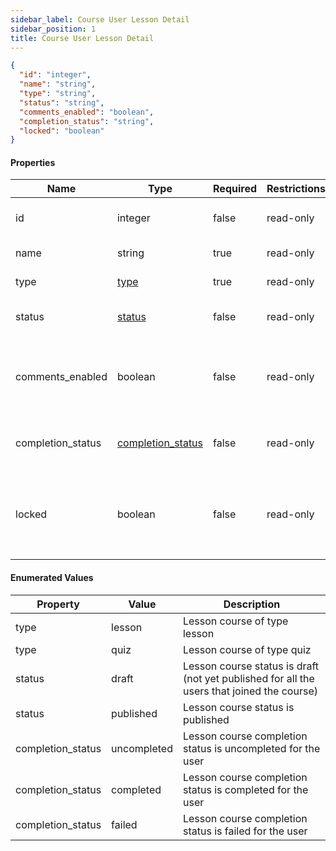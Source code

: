 ```yaml
---
sidebar_label: Course User Lesson Detail
sidebar_position: 1
title: Course User Lesson Detail
---
```


```json
{
  "id": "integer",
  "name": "string",
  "type": "string",
  "status": "string",
  "comments_enabled": "boolean",
  "completion_status": "string",
  "locked": "boolean"
}
```

#### Properties

| Name              | Type                                                                                      | Required | Restrictions | Description                                                                                                                                   |
|-------------------|-------------------------------------------------------------------------------------------|----------|--------------|-----------------------------------------------------------------------------------------------------------------------------------------------|
| id                | integer                                                                                   | false    | read-only    | Unique integer value identifying this lesson course                                                                                           |                                                                        
| name              | string                                                                                    | true     | read-only    | Name of the lesson course                                                                                                                     |
| type              | [type](/docs/apireference/v2/schemas/course_lesson_detail#enumerated-values)              | true     | read-only    | Enum to define the course lesson type                                                                                                         |
| status            | [status](/docs/apireference/v2/schemas/course_lesson_detail#enumerated-values)            | false    | read-only    | Enum to define the course lesson status.<br/>Default: draft                                                                                   |                                                                       
| comments_enabled  | boolean                                                                                   | false    | read-only    | Enable the comments on the current lesson; if enabled, the users can comment the current lesson.<br/>Default: true                            |                                                                                                                
| completion_status | [completion_status](/docs/apireference/v2/schemas/course_lesson_detail#enumerated-values) | false    | read-only    | Enum to define the course lesson completion status for the user                                                                               |                                                                       
| locked            | boolean                                                                                   | false    | read-only    | Determines whether the current lesson is locked for the user based on the user and on the course property: `type` and `enforce_lessons_order` |                                                                         |

#### Enumerated Values

| Property          | Value       | Description                                                                                |
|-------------------|-------------|--------------------------------------------------------------------------------------------|
| type              | lesson      | Lesson course of type lesson                                                               |
| type              | quiz        | Lesson course of type quiz                                                                 |
| status            | draft       | Lesson course status is draft (not yet published for all the users that joined the course) |
| status            | published   | Lesson course status is published                                                          |
| completion_status | uncompleted | Lesson course completion status is uncompleted for the user                                |
| completion_status | completed   | Lesson course completion status is completed for the user                                  |
| completion_status | failed      | Lesson course completion status is failed for the user                                     |